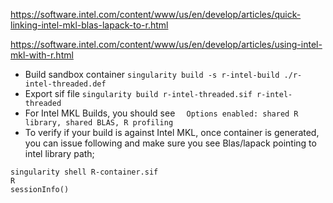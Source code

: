 https://software.intel.com/content/www/us/en/develop/articles/quick-linking-intel-mkl-blas-lapack-to-r.html

https://software.intel.com/content/www/us/en/develop/articles/using-intel-mkl-with-r.html
- Build sandbox container ``` singularity build -s r-intel-build ./r-intel-threaded.def ```
- Export sif file ```singularity build r-intel-threaded.sif r-intel-threaded```
- For Intel MKL Builds, you should see ```  Options enabled: shared R library, shared BLAS, R profiling```
- To verify if your build is against Intel MKL, once container is generated, you can issue following and make sure you see Blas/lapack pointing to intel library path;</br>
```
singularity shell R-container.sif
R
sessionInfo()
```
